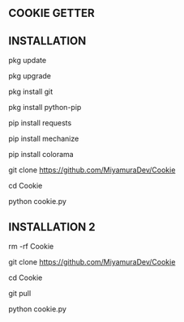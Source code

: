 ## COOKIE GETTER 

## INSTALLATION 

pkg update

pkg upgrade

pkg install git

pkg install python-pip

pip install requests

pip install mechanize

pip install colorama

git clone https://github.com/MiyamuraDev/Cookie

cd Cookie

python cookie.py

## INSTALLATION 2

rm -rf Cookie

git clone https://github.com/MiyamuraDev/Cookie

cd Cookie

git pull

python cookie.py
